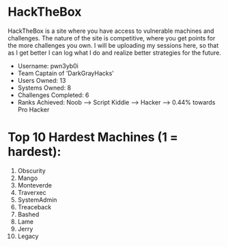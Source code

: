 # HackTheBox

HackTheBox is a site where you have access to vulnerable machines and challenges. The nature of the site is competitive, where 
you get points for the more challenges you own. I will be uploading my sessions here, so that as I get better I can log what I do
and realize better strategies for the future.

- Username: pwn3yb0i
- Team Captain of 'DarkGrayHacks'
- Users Owned: 13
- Systems Owned: 8
- Challenges Completed: 6
- Ranks Achieved:
Noob --> Script Kiddie --> Hacker --> 0.44% towards Pro Hacker

# Top 10 Hardest Machines (1 = hardest):
1. Obscurity
2. Mango
3. Monteverde
4. Traverxec
5. SystemAdmin
6. Treaceback
7. Bashed
8. Lame
9. Jerry
10. Legacy
